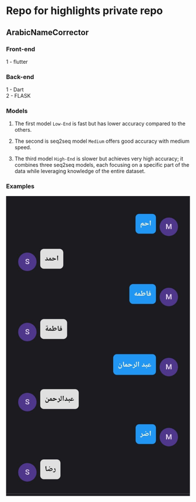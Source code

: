 # Repo for highlights private repo
## ArabicNameCorrector


### Front-end
1 - flutter

### Back-end
1 - Dart <br>
2 - FLASK

### Models
1. The first model `Low-End` is fast but has lower accuracy compared to the others.

2. The second is seq2seq model `Medium` offers good accuracy with medium speed.

3. The third model `High-End` is slower but achieves very high accuracy; it combines three seq2seq models, each focusing on a specific part of the data while leveraging knowledge of the entire dataset.


### Examples 
![Alt text](ArabicNameCorrectorExample.jpg)






